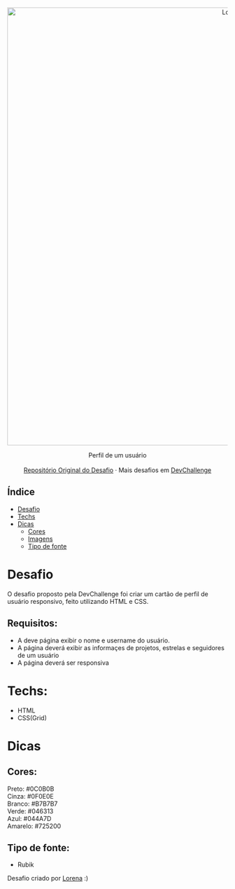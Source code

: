 <br />
<p align="center">
    <img src="https://i.ibb.co/Pr8wRn4/profile.gif" alt="Logo" width="1000">
 <br />
  <p align="center">
     Perfil de um usuário
       <br />
    <br />
    <a href="https://github.com/devchallenge-io/profile-component">Repositório Original do Desafio</a>
    ·
    Mais desafios em <a href="https://www.devchallenge.com.br/">DevChallenge</a>
  </p>
</p>

## Índice
* [Desafio](#desafio)
* [Techs](#techs)
* [Dicas](#dicas)  
  * [Cores](#cores)
  * [Imagens](#imagens)
  * [Tipo de fonte](#tipo-de-fonte)

# Desafio
O desafio proposto pela DevChallenge foi criar um cartão de perfil de usuário responsivo, feito utilizando HTML e CSS.

## Requisitos:
- A deve página exibir o nome e username do usuário.<br>
- A página deverá exibir as informaçes de projetos, estrelas e seguidores de um usuário<br>
- A página deverá ser responsiva

# Techs: 
- HTML
- CSS(Grid)

# Dicas

## Cores:
Preto: #0C0B0B<br>
Cinza: #0F0E0E<br>
Branco: #B7B7B7<br>
Verde: #046313<br>
Azul: #044A7D<br>
Amarelo: #725200<br>

## Tipo de fonte:
- Rubik

Desafio criado por  <a href="https://www.linkedin.com/in/lorenagmontes/">Lorena</a> :)
